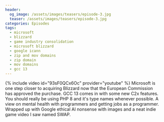 ```yaml
---
header:
  og_image: /assets/images/teasers/episode-3.jpg
  teaser: /assets/images/teasers/episode-3.jpg
categories: Episodes
tags:
  - microsoft
  - blizzard
  - game industry consolidation
  - microsoft blizzard
  - google icann
  - zip and mov domains
  - zip domain
  - mov domains
  - gcc 13
---
```


{% include video id="93sF0QCx6Oc" provider="youtube" %}
Microsoft is one step closer to acquiring Blizzard now that the European Commission has approved the purchase. GCC 13 comes in with some new C2x features. You should really be using PHP 8 and it's type names whenever possible. A view on mental health with programmers and getting jobs as a programmer. Wrapped up with Google ethical AI nonsense with images and a neat indie game video I saw named SWAP.
